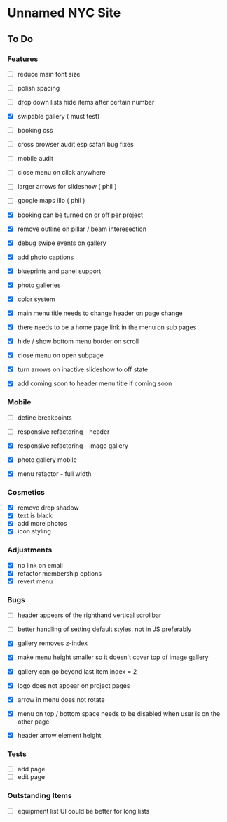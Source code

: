 # Unnamed NYC Site

## To Do

### Features
- [ ] reduce main font size
- [ ] polish spacing

- [ ] drop down lists hide items after certain number

- [x] swipable gallery ( must test)

- [ ] booking css

- [ ] cross browser audit esp safari bug fixes
- [ ] mobile audit

- [ ] close menu on click anywhere
- [ ] larger arrows for slideshow ( phil )
- [ ] google maps illo ( phil )

- [X] booking can be turned on or off per project
- [x] remove outline on pillar / beam interesection
- [x] debug swipe events on gallery
- [x] add photo captions
- [x] blueprints and panel support
- [x] photo galleries
- [x] color system
- [x] main menu title needs to change header on page change
- [x] there needs to be a home page link in the menu on sub pages
- [x] hide / show bottom menu border on scroll
- [x] close menu on open subpage
- [x] turn arrows on inactive slideshow to off state
- [x] add coming soon to header menu title if coming soon

### Mobile
- [ ]  define breakpoints
- [ ]  responsive refactoring - header

- [x]  responsive refactoring - image gallery
- [x]  photo gallery mobile
- [x]  menu refactor - full width

### Cosmetics
- [X] remove drop shadow
- [x]  text is black
- [x]  add more photos
- [x]  icon styling

### Adjustments
- [x] no link on email
- [x] refactor membership options
- [x] revert menu

### Bugs
- [ ] header appears of the righthand vertical scrollbar
- [ ] better handling of setting default styles, not in JS preferably

- [x] gallery removes z-index
- [x] make menu height smaller so it doesn't cover top of image gallery
- [x] gallery can go beyond last item index = 2
- [x] logo does not appear on project pages
- [x] arrow in menu does not rotate
- [x] menu on top / bottom space needs to be disabled when user is on the other page
- [x] header arrow element height

### Tests
- [ ] add page
- [ ] edit page

### Outstanding Items
- [ ] equipment list UI could be better for long lists
